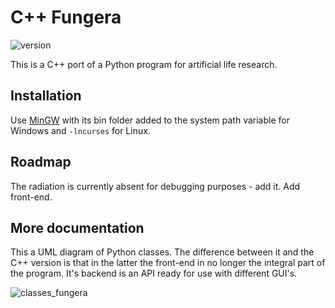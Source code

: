 # C++ Fungera

![version](https://img.shields.io/badge/version-0.2-informational)

This is a C++ port of a Python program for artificial life research.

## Installation

Use [MinGW](https://www.msys2.org/) with its bin folder added to the system path variable for Windows and ```-lncurses``` for Linux.

## Roadmap

The radiation is currently absent for debugging purposes - add it. Add front-end.

## More documentation

This a UML diagram of Python classes. The difference between it and the C++ version is that in the latter the front-end in no longer the integral part of the program. It's backend is an API ready for use with different GUI's.

![classes_fungera](https://github.com/kenticent/cppfungera/blob/master/images/classes_fungera.png)
